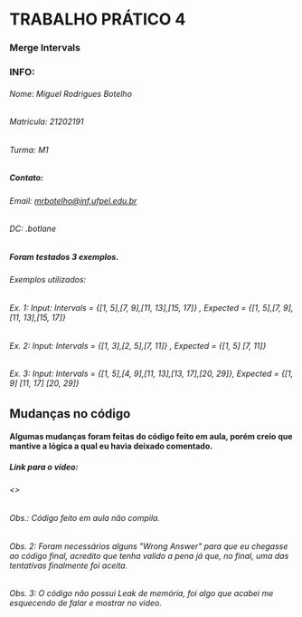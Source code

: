# TRABALHO PRÁTICO 4
### Merge Intervals

### INFO:
###### Nome: Miguel Rodrigues Botelho
###### Matricula: 21202191
###### Turma: M1
##### Contato:
###### Email: mrbotelho@inf.ufpel.edu.br 
###### DC: .botlane

##### Foram testados 3 exemplos.
###### Exemplos utilizados: 
###### Ex. 1: Input: Intervals = {[1, 5],[7, 9],[11, 13],[15, 17]} , Expected = {[1, 5],[7, 9],[11, 13],[15, 17]}
###### Ex. 2: Input: Intervals = {[1, 3],[2, 5],[7, 11]} , Expected = {[1, 5] [7, 11]}
###### Ex. 3: Input: Intervals = {[1, 5],[4, 9],[11, 13],[13, 17],[20, 29]}, Expected = {[1, 9] [11, 17] [20, 29]}

## Mudanças no código
#### Algumas mudanças foram feitas do código feito em aula, porém creio que mantive a lógica a qual eu havia deixado comentado.
##### Link para o vídeo:
###### <>
###### Obs.: Código feito em aula não compila. 
###### Obs. 2: Foram necessários alguns "Wrong Answer" para que eu chegasse ao código final, acredito que tenha valido a pena já que, no final, uma das tentativas finalmente foi aceita.
###### Obs. 3: O código não possui Leak de memória, foi algo que acabei me esquecendo de falar e mostrar no vídeo.
